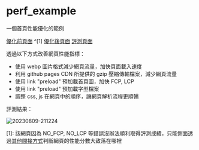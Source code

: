 # perf_example

一個首頁性能優化的範例

[優化前頁面](https://outshaker.github.io/perf_example/origin/) ^[1]
[優化後頁面](https://outshaker.github.io/perf_example/improved/) [評測頁面](https://googlechrome.github.io/lighthouse/viewer/?psiurl=https%3A%2F%2Foutshaker.github.io%2Fperf_example%2Fimproved%2F&strategy=desktop&category=performance)

透過以下方式改善網頁性能指標：

- 使用 webp 圖片格式減少網頁流量，加快頁面載入速度
- 利用 github pages CDN 所提供的 gzip 壓縮傳輸檔案，減少網頁流量
- 使用 link "preload" 預加載首頁圖，加快 FCP, LCP
- 使用 link "preload" 預加載字型檔案
- 調整 css, js 在網頁中的順序，讓網頁解析流程更順暢

評測結果：

![20230809-211224](https://github.com/outshaker/perf_example/assets/536861/ce90bad4-e593-4058-8025-24be3bf870b6)

[1]: 該網頁因為 NO_FCP, NO_LCP 等錯誤沒辦法順利取得評測成績，只能側面透過[其他間接方式](https://pagespeed.web.dev/analysis/https-icybox-de-en/mhvqfqio9b?form_factor=desktop)判斷網頁的性能分數大致落在哪裡
